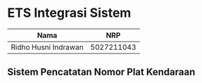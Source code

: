 # ETS Integrasi Sistem

| Nama                 | NRP        |
| -------------------- | ---------- |
| Ridho Husni Indrawan | 5027211043 |

## Sistem Pencatatan Nomor Plat Kendaraan

